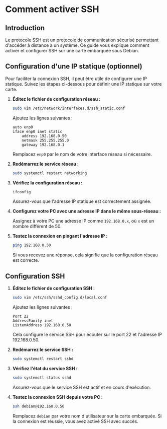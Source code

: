 # Comment activer SSH

## Introduction

Le protocole SSH est un protocole de communication sécurisé permettant d'accéder à distance à un système. Ce guide vous explique comment activer et configurer SSH sur une carte embarquée sous Debian.

## Configuration d'une IP statique (optionnel)

Pour faciliter la connexion SSH, il peut être utile de configurer une IP statique. Suivez les étapes ci-dessous pour définir une IP statique sur votre carte.

1. **Éditez le fichier de configuration réseau :**

    ```bash
    sudo vim /etc/network/interfaces.d/ssh_static.conf
    ```

    Ajoutez les lignes suivantes :

    ```plaintext
    auto enp0
    iface enp0 inet static
        address 192.168.0.50
        netmask 255.255.255.0
        gateway 192.168.0.1
    ```

    Remplacez `enp0` par le nom de votre interface réseau si nécessaire.

2. **Redémarrez le service réseau :**

    ```bash
    sudo systemctl restart networking
    ```

3. **Vérifiez la configuration réseau :**

    ```bash
    ifconfig
    ```

    Assurez-vous que l'adresse IP statique est correctement assignée.

4. **Configurez votre PC avec une adresse IP dans le même sous-réseau :**

    Assignez à votre PC une adresse IP comme `192.168.0.x`, où `x` est un nombre différent de 50.

5. **Testez la connexion en pingant l'adresse IP :**

    ```bash
    ping 192.168.0.50
    ```

    Si vous recevez une réponse, cela signifie que la configuration réseau est correcte.

## Configuration SSH

1. **Éditez le fichier de configuration SSH :**

    ```bash
    sudo vim /etc/ssh/sshd_config.d/local.conf
    ```

    Ajoutez les lignes suivantes :

    ```plaintext
    Port 22
    AddressFamily inet
    ListenAddress 192.168.0.50
    ```

    Cela configure le service SSH pour écouter sur le port 22 et l'adresse IP 192.168.0.50.

2. **Redémarrez le service SSH :**

    ```bash
    sudo systemctl restart sshd
    ```

3. **Vérifiez l'état du service SSH :**

    ```bash
    sudo systemctl status sshd
    ```

    Assurez-vous que le service SSH est actif et en cours d'exécution.

4. **Testez la connexion SSH depuis votre PC :**

    ```bash
    ssh debian@192.168.0.50
    ```

    Remplacez `debian` par votre nom d'utilisateur sur la carte embarquée. Si la connexion est réussie, vous avez activé SSH avec succès.
